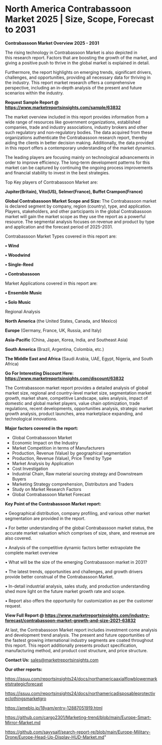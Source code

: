 # North America Contrabassoon Market 2025 | Size, Scope, Forecast to 2031

<Strong> Contrabassoon Market Overview 2025 - 2031</strong>

The rising technology in Contrabassoon Market is also depicted in this research report. Factors that are boosting the growth of the market, and giving a positive push to thrive in the global market is explained in detail.

Furthermore, the report highlights on emerging trends, significant drivers, challenges, and opportunities, providing all necessary data for thriving in the industry. This report market research offers a comprehensive perspective, including an in-depth analysis of the present and future scenarios within the industry.

<strong>Request Sample Report @ <a href=https://www.marketreportsinsights.com/sample/63832>https://www.marketreportsinsights.com/sample/63832</a></strong>

The market overview included in this report provides information from a wide range of resources like government organizations, established companies, trade and industry associations, industry brokers and other such regulatory and non-regulatory bodies. The data acquired from these organizations authenticate the Contrabassoon research report, thereby aiding the clients in better decision making. Additionally, the data provided in this report offers a contemporary understanding of the market dynamics.

The leading players are focusing mainly on technological advancements in order to improve efficiency. The long-term development patterns for this market can be captured by continuing the ongoing process improvements and financial stability to invest in the best strategies.

Top Key players of Contrabassoon Market are:

<strong>Jupiter(Britain), Vito(US), Selmer(France), Buffet Crampon(France) </strong>

<strong><b>Global Contrabassoon Market Scope and Size:</b></strong>
The Contrabassoon market is declared segment by company, region (country), type, and application. Players, stakeholders, and other participants in the global Contrabassoon market will gain the market scope as they use the report as a powerful resource. The segmental analysis focuses on revenue and product by type and application and the forecast period of 2025-2031.

Contrabassoon Market Types covered in this report are:

<strong>• Wind

• Woodwind

• Single-Reed

• Contrabassoon</strong>

Market Applications covered in this report are:

<strong>• Ensemble Music

• Solo Music</strong> 

Regional Analysis

<strong>North America</strong> (the United States, Canada, and Mexico)

<strong>Europe</strong> (Germany, France, UK, Russia, and Italy)

<strong>Asia-Pacific</strong> (China, Japan, Korea, India, and Southeast Asia)

<strong>South America</strong> (Brazil, Argentina, Colombia, etc.)

<strong>The Middle East and Africa</strong> (Saudi Arabia, UAE, Egypt, Nigeria, and South Africa)

<strong>Go For Interesting Discount Here: <a href=https://www.marketreportsinsights.com/discount/63832>https://www.marketreportsinsights.com/discount/63832</a></strong>

The Contrabassoon market report provides a detailed analysis of global market size, regional and country-level market size, segmentation market growth, market share, competitive Landscape, sales analysis, impact of domestic and global market players, value chain optimization, trade regulations, recent developments, opportunities analysis, strategic market growth analysis, product launches, area marketplace expanding, and technological innovations.

<strong><b>Major factors covered in the report:</b></strong>
<ul>
  <li>Global Contrabassoon Market </li>
  <li>Economic Impact on the Industry</li>
  <li>Market Competition in terms of Manufacturers</li>
  <li>Production, Revenue (Value) by geographical segmentation</li>
  <li>Production, Revenue (Value), Price Trend by Type</li>
  <li>Market Analysis by Application</li>
  <li>Cost Investigation</li>
  <li>Industrial Chain, Raw material sourcing strategy and Downstream Buyers</li>
  <li>Marketing Strategy comprehension, Distributors and Traders</li>
  <li>Study on Market Research Factors</li>
  <li>Global Contrabassoon Market Forecast</li>
</ul>

<strong><b>Key Point of the Contrabassoon Market report:</b></strong>

• Geographical distribution, company profiling, and various other market segmentation are provided in the report.

• For better understanding of the global Contrabassoon market status, the accurate market valuation which comprises of size, share, and revenue are also covered.

• Analysis of the competitive dynamic factors better extrapolate the complete market overview

• What will be the size of the emerging Contrabassoon market in 2031?

• The latest trends, opportunities and challenges, and growth drivers provide better construal of the Contrabassoon Market.

• In-detail industrial analysis, sales study, and production understanding shed more light on the future market growth rate and scope.

• Report also offers the opportunity for customization as per the customer request.

<strong><b>View Full Report @ <a href=https://www.marketreportsinsights.com/industry-forecast/contrabassoon-market-growth-and-size-2021-63832>https://www.marketreportsinsights.com/industry-forecast/contrabassoon-market-growth-and-size-2021-63832</a></b></strong>


At last, the Contrabassoon Market report includes investment come analysis and development trend analysis. The present and future opportunities of the fastest growing international industry segments are coated throughout this report. This report additionally presents product specification, manufacturing method, and product cost structure, and price structure.

<strong>Contact Us:</strong>
sales@marketreportsinsights.com

<strong>Our other reports:</strong>

<a href=https://issuu.com/reportsinsights24/docs/northamericaaxialflowblowermarketstrategicforecast>https://issuu.com/reportsinsights24/docs/northamericaaxialflowblowermarketstrategicforecast</a>

<a href=https://issuu.com/reportsinsights24/docs/northamericadisposableprotectiveclothingsmarketgro>https://issuu.com/reportsinsights24/docs/northamericadisposableprotectiveclothingsmarketgro</a>

<a href=https://ameblo.jp/18yam/entry-12887051919.html>https://ameblo.jp/18yam/entry-12887051919.html</a>

<a href=https://github.com/cargo2301/Marketing-trend/blob/main/Europe-Smart-Mirror-Market.md>https://github.com/cargo2301/Marketing-trend/blob/main/Europe-Smart-Mirror-Market.md</a>

<a href=https://github.com/sayysaif/search-report-re/blob/main/Europe-Military-Drone/Europe-Head-Up-Display-HUD-Market.md>https://github.com/sayysaif/search-report-re/blob/main/Europe-Military-Drone/Europe-Head-Up-Display-HUD-Market.md</a>"
